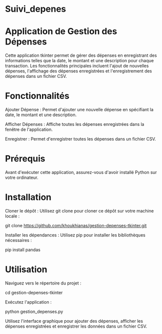 # Suivi_depenes
# Application de Gestion des Dépenses
Cette application tkinter permet de gérer des dépenses en enregistrant des informations telles que la date, le montant et une description pour chaque transaction. Les fonctionnalités principales incluent l'ajout de nouvelles dépenses, l'affichage des dépenses enregistrées et l'enregistrement des dépenses dans un fichier CSV.

# Fonctionnalités
Ajouter Dépense : Permet d'ajouter une nouvelle dépense en spécifiant la date, le montant et une description.

Afficher Dépenses : Affiche toutes les dépenses enregistrées dans la fenêtre de l'application.

Enregistrer : Permet d'enregistrer toutes les dépenses dans un fichier CSV.

# Prérequis

Avant d'exécuter cette application, assurez-vous d'avoir installé Python sur votre ordinateur.

# Installation
Cloner le dépôt : Utilisez git clone pour cloner ce dépôt sur votre machine locale :

git clone https://github.com/khoukhianas/gestion-depenses-tkinter.git

Installer les dépendances : Utilisez pip pour installer les bibliothèques nécessaires :


pip install pandas

# Utilisation

Naviguez vers le répertoire du projet :


cd gestion-depenses-tkinter

Exécutez l'application :

python gestion_depenses.py

Utilisez l'interface graphique pour ajouter des dépenses, afficher les dépenses enregistrées et enregistrer les données dans un fichier CSV.

